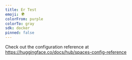 ```yaml
---
title: Er Test
emoji: 🌍
colorFrom: purple
colorTo: gray
sdk: docker
pinned: false
---
```


Check out the configuration reference at https://huggingface.co/docs/hub/spaces-config-reference
